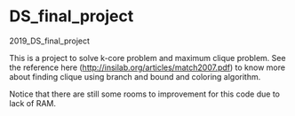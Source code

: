 # DS_final_project
2019_DS_final_project

This is a project to solve k-core problem and maximum clique problem.
See the reference here (http://insilab.org/articles/match2007.pdf) to know more about finding clique using branch and bound and coloring algorithm.

Notice that there are still some rooms to improvement for this code due to lack of RAM.
